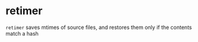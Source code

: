 # retimer
`retimer` saves mtimes of source files, and restores them only if the contents match a hash
